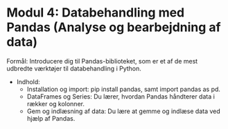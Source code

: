# Modul 4: Databehandling med Pandas (Analyse og bearbejdning af data)
Formål: Introducere dig til Pandas-biblioteket, som er et af de mest udbredte værktøjer til databehandling i Python.
- Indhold:
    - Installation og import: pip install pandas, samt import pandas as pd.
    - DataFrames og Series: Du lærer, hvordan Pandas håndterer data i rækker og kolonner.
    - Gem og indlæsning af data: Du lære at gemme og indlæse data ved hjælp af Pandas. 
